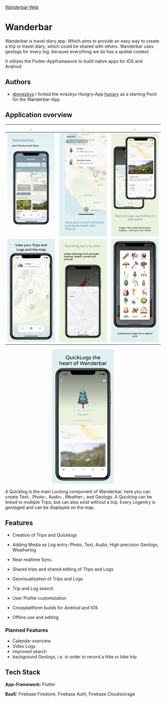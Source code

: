 
[Wanderbar-Web](https://wanderbar-app.com)

#  Wanderbar

Wanderbar is travel diary app. Which aims to provide an easy way to create a trip or travel diary, which could be shared with others. Wanderbar uses geotags for every log, because everything we do has a spatial context.

It utilizes the Flutter-Appframework to build native apps for IOS and Andriod.




## Authors

- [@mrezkys](https://github.com/mrezkys) I forked the mrezkys Hungry-App [hungry](https://github.com/mrezkys/hungry) as a starting Point for the Wanderbar-App


## Application overview

.      |  . |  . 
:-------------------------:|:-------------------------:|:-------------------------:
<img src="assets/wanderbar_screens/0.png " alt="drawing" width="200"/>  | <img src="assets/wanderbar_screens/1.png " alt="drawing" width="200"/> | <img src="assets/wanderbar_screens/2.png " alt="drawing" width="200"/>
<img src="assets/wanderbar_screens/3.png " alt="drawing" width="200"/>  | <img src="assets/wanderbar_screens/4.png " alt="drawing" width="200"/> | <img src="assets/wanderbar_screens/5.png " alt="drawing" width="200"/>
<center>
<img src="assets/wanderbar_screens/6.png " alt="drawing" width="200"/></center>
  
A Quicklog is the main Locking component of Wanderbar, here you can create Text-, Photo-, Audio-, Weather-, and Geologs. A Quicklog can be linked to multiple Trips, but can also exist without a trip.
Every Logentry is geotaged and can be displayed on the map.

## Features

- Creation of Trips and Quicklogs
- Adding Media as Log entry: Photo, Text, Audio, High precision Geologs, Weatherlog
- Near realtime Sync.
- Shared trips and shared editing of Trips and Logs
- Geovisualization of Trips and Logs
- Trip and Log search
- User Profile customization

- Crossplattform builds for Andriod and IOS
- Offline use and editing

### Planned Features
- Calendar overview
- Video Logs
- improved search
- background Geologs, i.e. in order to record a hike or bike trip
## Tech Stack

**App-Framework:** Flutter

**BaaS:** Firebase Firestore, Firebase Auth, Firebase Cloudstorage

